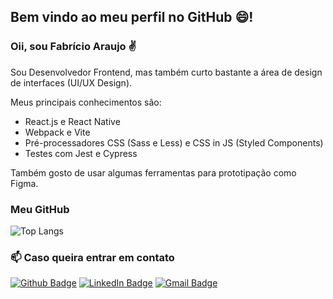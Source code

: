 ## Bem vindo ao meu perfil no GitHub :smile:!

### Oii, sou Fabrício Araujo ✌

Sou Desenvolvedor Frontend, mas também curto bastante a área de design de interfaces (UI/UX Design).

Meus principais conhecimentos são: 
- React.js e React Native
- Webpack e Vite
- Pré-processadores CSS (Sass e Less) e CSS in JS (Styled Components)
- Testes com Jest e Cypress

Também gosto de usar algumas ferramentas para prototipação como Figma.

### Meu GitHub
![Top Langs](https://github-readme-stats.vercel.app/api/top-langs/?username=fabricio-ap&hide_progress=true)


### 📫 Caso queira entrar em contato
[![Github Badge](https://img.shields.io/badge/-Github-000?style=for-the-badge&logo=Github&logoColor=white&link=https://github.com/fabricio-ap/)](https://github.com/fabricio-ap/)
[![LinkedIn Badge](https://img.shields.io/badge/-LinkedIn-0A66C2?logo=linkedin&logoColor=white&style=for-the-badge&link=https://www.linkedin.com/in/fabricioapereira/)](https://www.linkedin.com/in/fabricioapereira/)
[![Gmail Badge](https://img.shields.io/badge/-Gmail-FF0000?style=for-the-badge&labelColor=FF0000&logo=gmail&logoColor=white&link=mailto:<fabricioaraujo051@gmail.com>)](mailto:<fabricioaraujo051@gmail.com>)
